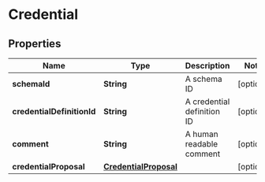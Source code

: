

# Credential

## Properties

Name | Type | Description | Notes
------------ | ------------- | ------------- | -------------
**schemaId** | **String** | A schema ID |  [optional]
**credentialDefinitionId** | **String** | A credential definition ID |  [optional]
**comment** | **String** | A human readable comment |  [optional]
**credentialProposal** | [**CredentialProposal**](CredentialProposal.md) |  |  [optional]



